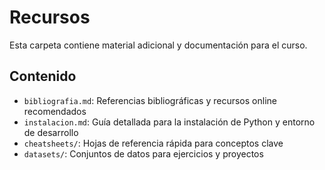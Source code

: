 # Recursos

Esta carpeta contiene material adicional y documentación para el curso.

## Contenido

- `bibliografia.md`: Referencias bibliográficas y recursos online recomendados
- `instalacion.md`: Guía detallada para la instalación de Python y entorno de desarrollo
- `cheatsheets/`: Hojas de referencia rápida para conceptos clave
- `datasets/`: Conjuntos de datos para ejercicios y proyectos

